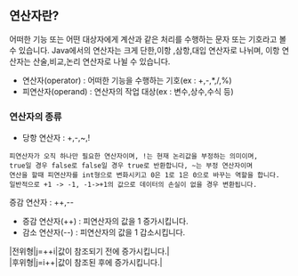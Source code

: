 ## 연산자란?

어떠한 기능 또는 어떤 대상자에게 계산과 같은 처리를 수행하는 문자
또는 기호라고 볼 수 있습니다. Java에서의 연산자는 크게 단한,이항
,삼항,대입 연산자로 나뉘며, 이항 연산자는 산술,비교,논리 연산자로
나뉠 수 있습니다.

- 연산자(operator) : 어떠한 기능을 수행하는 기호(ex : +,-,*,/,%)
- 피연산자(operand) : 연산자의 작업 대상(ex : 변수,상수,수식 등)

### 연산자의 종류
- 당항 연산자 : +,-,~,!
```
피연산자가 오직 하나만 필요한 연산자이며, !는 현재 논리값을 부정하는 의미이며,
true일 경우 false로 false일 경우 true로 반환합니다, ~는 부정 연산자이며
연산을 할때 피연산자를 int형으로 변화시키고 0은 1로 1은 0으로 바꾸는 역할을 합니다.
일반적으로 +1 -> -1, -1->+1의 값으로 데이터의 손실이 없을 경우 변환됩니다.
```
증감 연산자 : ++,--
- 증감 연산자(++) : 피연산자의 값을 1 증가시킵니다.
- 감소 연산자(--) : 피연산자의 값을 1 갑소시킵니다.

|전위형|j=++i|값이 참조되기 전에 증가시킵니다.|   
|후위형|j=i++|값이 참조된 후에 증가시킵니다.|
